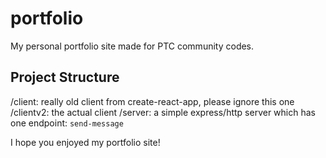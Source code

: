 # portfolio

My personal portfolio site made for PTC community codes.


## Project Structure

/client: really old client from create-react-app, please ignore this one
/clientv2: the actual client
/server: a simple express/http server which has one endpoint: `send-message`


I hope you enjoyed my portfolio site!

